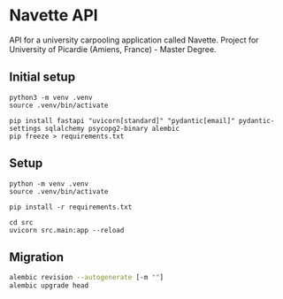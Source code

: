 # Navette API

API for a university carpooling application called Navette. Project for University of Picardie (Amiens, France) - Master Degree.

## Initial setup

```shell
python3 -m venv .venv
source .venv/bin/activate

pip install fastapi "uvicorn[standard]" "pydantic[email]" pydantic-settings sqlalchemy psycopg2-binary alembic
pip freeze > requirements.txt
```

## Setup

```shell
python -m venv .venv
source .venv/bin/activate

pip install -r requirements.txt

cd src
uvicorn src.main:app --reload
```

## Migration

```bash
alembic revision --autogenerate [-m ""]
alembic upgrade head
```

